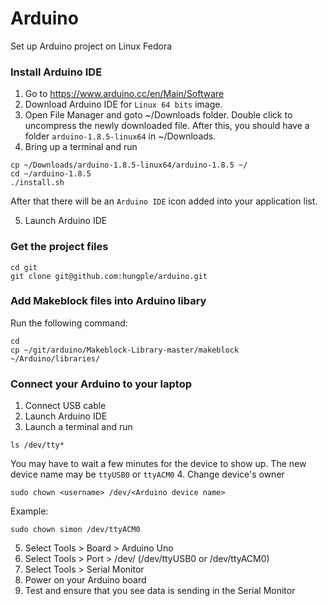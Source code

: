 # Arduino
Set up Arduino project on Linux Fedora

### Install Arduino IDE
1. Go to https://www.arduino.cc/en/Main/Software
2. Download Arduino IDE for `Linux 64 bits` image.
3. Open File Manager and goto ~/Downloads folder. Double click to uncompress the newly downloaded file.  After this, you should have a folder `arduino-1.8.5-linux64` in ~/Downloads.
4. Bring up a terminal and run
```
cp ~/Downloads/arduino-1.8.5-linux64/arduino-1.8.5 ~/
cd ~/arduino-1.8.5
./install.sh
```
After that there will be an `Arduino IDE` icon added into your application list.

5. Launch Arduino IDE

### Get the project files
```
cd git
git clone git@github.com:hungple/arduino.git
```

### Add Makeblock files into Arduino libary
Run the following command:
```
cd
cp ~/git/arduino/Makeblock-Library-master/makeblock ~/Arduino/libraries/
```

### Connect your Arduino to your laptop
1. Connect USB cable
2. Launch Arduino IDE
3. Launch a terminal and run
```
ls /dev/tty*
```
You may have to wait a few minutes for the device to show up. The new device name may be `ttyUSB0` or `ttyACM0`
4. Change device's owner
```
sudo chown <username> /dev/<Arduino device name> 
```
Example:
```
sudo chown simon /dev/ttyACM0
```
5. Select Tools > Board > Arduino Uno
6. Select Tools > Port > /dev/<Arduino device name> (/dev/ttyUSB0 or /dev/ttyACM0)
7. Select Tools > Serial Monitor
8. Power on your Arduino board
9. Test and ensure that you see data is sending in the Serial Monitor
